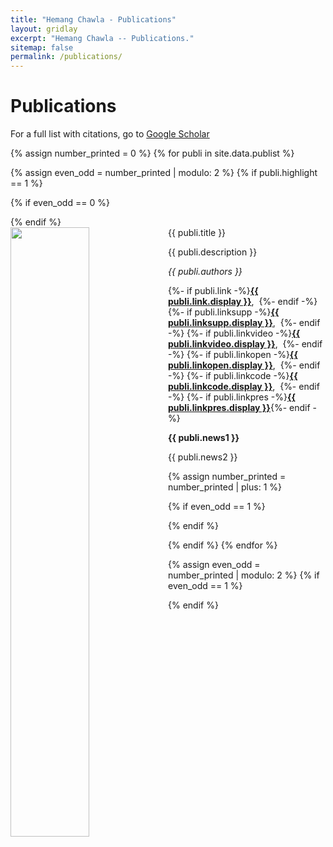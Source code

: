 ```yaml
---
title: "Hemang Chawla - Publications"
layout: gridlay
excerpt: "Hemang Chawla -- Publications."
sitemap: false
permalink: /publications/
---
```



# Publications

For a full list with citations, go to [Google Scholar](https://scholar.google.ch/citations?user=_58RpMgAAAAJ)

{% assign number_printed = 0 %}
{% for publi in site.data.publist %}

{% assign even_odd = number_printed | modulo: 2 %}
{% if publi.highlight == 1 %}

{% if even_odd == 0 %}
<div class="row">
{% endif %}

<div class="col-sm-6 clearfix">
 <div class="well">
  <pubtit style="text-align: justify">{{ publi.title }}</pubtit>
  <img src="{{ site.url }}{{ site.baseurl }}/images/pubpic/{{ publi.image }}" class="img-responsive" width="50%" style="float: left" />
  <p style="text-align: justify">{{ publi.description }}</p>
  <p><em>{{ publi.authors }}</em></p>
  <p>
  {%- if publi.link -%}<strong><a href="{{ publi.link.url }}">{{ publi.link.display }}</a></strong>,&nbsp; {%- endif -%}
  {%- if publi.linksupp -%}<strong><a href="{{ publi.linksupp.url }}">{{ publi.linksupp.display }}</a></strong>,&nbsp; {%- endif -%}
  {%- if publi.linkvideo -%}<strong><a href="{{ publi.linkvideo.url }}">{{ publi.linkvideo.display }}</a></strong>,&nbsp; {%- endif -%}
  {%- if publi.linkopen -%}<strong><a href="{{ publi.linkopen.url }}">{{ publi.linkopen.display }}</a></strong>,&nbsp; {%- endif -%} 
  {%- if publi.linkcode -%}<strong><a href="{{ publi.linkcode.url }}">{{ publi.linkcode.display }}</a></strong>,&nbsp; {%- endif -%} 
  {%- if publi.linkpres -%}<strong><a href="{{ publi.linkpres.url }}">{{ publi.linkpres.display }}</a></strong>{%- endif -%}
  </p>
  <p class="text-danger"><strong> {{ publi.news1 }}</strong></p>
  <p> {{ publi.news2 }}</p>
 </div>
</div>

{% assign number_printed = number_printed | plus: 1 %}

{% if even_odd == 1 %}
</div>
{% endif %}

{% endif %}
{% endfor %}

{% assign even_odd = number_printed | modulo: 2 %}
{% if even_odd == 1 %}
</div>
{% endif %}

<p> &nbsp; </p>
